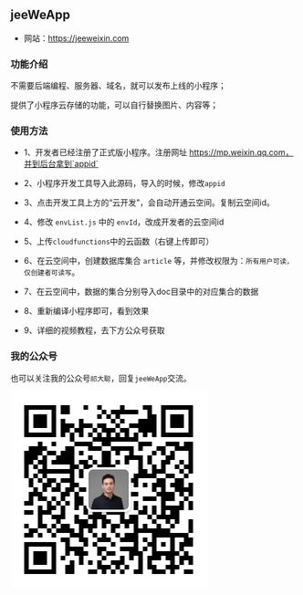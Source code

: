 
## jeeWeApp

- 网站：https://jeeweixin.com


### 功能介绍

不需要后端编程、服务器、域名，就可以发布上线的小程序；

提供了小程序云存储的功能，可以自行替换图片、内容等；


### 使用方法

- 1、开发者已经注册了正式版小程序。注册网址 https://mp.weixin.qq.com，并到后台拿到`appid`

- 2、小程序开发工具导入此源码，导入的时候，修改`appid`

- 3、点击开发工具上方的“云开发”，会自动开通云空间。复制云空间id。

- 4、修改 `envList.js` 中的 `envId`，改成开发者的云空间id

- 5、上传`cloudfunctions`中的云函数（右键上传即可）

- 6、在云空间中，创建数据库集合 `article` 等，并修改权限为：`所有用户可读，仅创建者可读写`。

- 7、在云空间中，数据的集合分别导入doc目录中的对应集合的数据

- 8、重新编译小程序即可，看到效果

- 9、详细的视频教程，去下方公众号获取


### 我的公众号

也可以关注我的公众号`祁大聪`，回复`jeeWeApp`交流。

![qidacong](https://raw.githubusercontent.com/qicongmark/blob-img/master/20220426/qidacong.6kvorztse8k0.webp)


